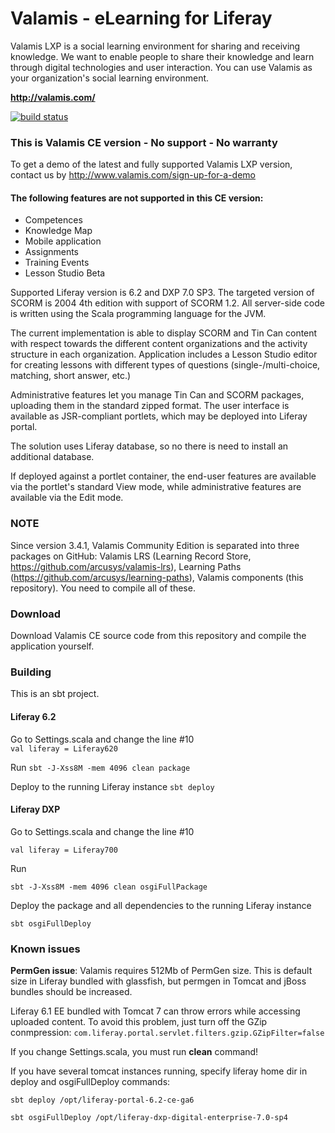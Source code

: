 # Valamis - eLearning for Liferay

Valamis LXP is a social learning environment for sharing and receiving knowledge. We want to enable people to share their knowledge and learn through digital technologies and user interaction. You can use Valamis as your organization's social learning environment.

**http://valamis.com/**

[![build status](https://api.travis-ci.org/arcusys/Valamis.png)](http://travis-ci.org/arcusys/Valamis)

### This is Valamis CE version - No support - No warranty
To get a demo of the latest and fully supported Valamis LXP version, contact us by http://www.valamis.com/sign-up-for-a-demo

#### The following features are not supported in this CE version:
* Competences
* Knowledge Map
* Mobile application
* Assignments
* Training Events
* Lesson Studio Beta

Supported Liferay version is 6.2 and DXP 7.0 SP3.
The targeted version of SCORM is 2004 4th edition with support of SCORM 1.2.
All server-side code is written using the Scala programming language for the JVM.

The current implementation is able to display SCORM and Tin Can content with respect towards the different content organizations and the activity structure in each organization.
Application includes a Lesson Studio editor for creating lessons with different types of questions (single-/multi-choice, matching, short answer, etc.)

Administrative features let you manage Tin Can and SCORM packages, uploading them in the standard zipped format.
The user interface is available as JSR-compliant portlets, which may be deployed into Liferay portal.

The solution uses Liferay database, so no there is need to install an additional database.

If deployed against a portlet container, the end-user features are available via the portlet's standard View mode, while administrative features are available via the Edit mode. 

### NOTE
Since version 3.4.1, Valamis Community Edition is separated into three packages on GitHub: Valamis LRS (Learning Record Store, https://github.com/arcusys/valamis-lrs),
Learning Paths (https://github.com/arcusys/learning-paths), Valamis components (this repository). You need to compile all of these.

### Download 
Download Valamis CE source code from this repository and compile the application yourself.

### Building
This is an sbt project.

#### Liferay 6.2
Go to Settings.scala and change the line #10   
`val liferay = Liferay620`

Run
`sbt -J-Xss8M -mem 4096 clean package`

Deploy to the running Liferay instance
`sbt deploy`

#### Liferay DXP
Go to Settings.scala and change the line #10   

`val liferay = Liferay700`

Run

`sbt -J-Xss8M -mem 4096 clean osgiFullPackage`

Deploy the package and all dependencies to the running Liferay instance

`sbt osgiFullDeploy`

### Known issues
**PermGen issue**: Valamis requires 512Mb of PermGen size. This is default size in Liferay bundled with glassfish, but permgen in Tomcat and jBoss bundles should be increased.

Liferay 6.1 EE bundled with Tomcat 7 can throw errors while accessing uploaded content. To avoid this problem, just turn off the GZip conmpression:
`com.liferay.portal.servlet.filters.gzip.GZipFilter=false`

If you change Settings.scala, you must run **clean** command!

If you have several tomcat instances running, specify liferay home dir in deploy and osgiFullDeploy commands:

`sbt deploy /opt/liferay-portal-6.2-ce-ga6`

`sbt osgiFullDeploy /opt/liferay-dxp-digital-enterprise-7.0-sp4`
